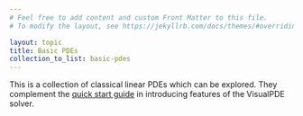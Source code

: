 ```yaml
---
# Feel free to add content and custom Front Matter to this file.
# To modify the layout, see https://jekyllrb.com/docs/themes/#overriding-theme-defaults

layout: topic
title: Basic PDEs
collection_to_list: basic-pdes
---
```


This is a collection of classical linear PDEs which can be explored. They complement the [quick start guide](user-guide/quick-start) in introducing features of the VisualPDE solver.
